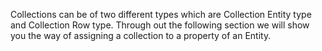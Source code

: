 <properties date="2016-05-11"
SortOrder="57"
/>

Collections can be of two different types which are Collection Entity type and Collection Row type. Through out the following section we will show you the way of assigning a collection to a property of an Entity. 
